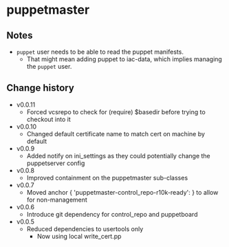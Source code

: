 puppetmaster
============

Notes
-----
* `puppet` user needs to be able to read the puppet manifests.
    * That might mean adding puppet to iac-data, which implies managing the `puppet` user.

Change history
--------------

* v0.0.11
    * Forced vcsrepo to check for (require) $basedir before trying to checkout into it
* v0.0.10
    * Changed default certificate name to match cert on machine by default
* v0.0.9
    * Added notify on ini_settings as they could potentially change the puppetserver config
* v0.0.8
    * Improved containment on the puppetmaster sub-classes
* v0.0.7
    * Moved anchor { 'puppetmaster-control_repo-r10k-ready': } to allow for non-management
* v0.0.6
    * Introduce git dependency for control_repo and puppetboard
* v0.0.5
    * Reduced dependencies to usertools only
        * Now using local write_cert.pp
